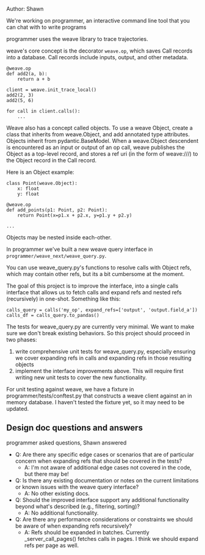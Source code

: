 Author: Shawn

We're working on programmer, an interactive command line tool that you can chat with to write programs

programmer uses the weave library to trace trajectories.

weave's core concept is the decorator `weave.op`, which saves Call records into a database. Call records include inputs, output, and other metadata.

```
@weave.op
def add2(a, b):
    return a + b

client = weave.init_trace_local()
add2(2, 3)
add2(5, 6)

for call in client.calls():
    ...
```

Weave also has a concept called objects. To use a weave Object, create a class that inherits from weave.Object, and add annotated type attributes. Objects inherit from pydantic.BaseModel. When a weave.Object descendent is encountered as an input or output of an op call, weave publishes the Object as a top-level record, and stores a ref uri (in the form of weave:///) to the Object record in the Call record.

Here is an Object example:

```
class Point(weave.Object):
    x: float
    y: float

@weave.op
def add_points(p1: Point, p2: Point):
    return Point(x=p1.x + p2.x, y=p1.y + p2.y)

...
```

Objects may be nested inside each-other.

In programmer we've built a new weave query interface in `programmer/weave_next/weave_query.py`.

You can use weave_query.py's functions to resolve calls with Object refs, which may contain other refs, but its a bit cumbersome at the moment.

The goal of this project is to improve the interface, into a single calls interface that allows us to fetch calls and expand refs and nested refs (recursively) in one-shot. Something like this:

```
calls_query = calls('my_op', expand_refs=['output', 'output.field_a'])
calls_df = calls_query.to_pandas()
```

The tests for weave_query.py are currently very minimal. We want to make sure we don't break existing behaviors. So this project should proceed in two phases:

1) write comprehensive unit tests for weave_query.py, especially ensuring we cover expanding refs in calls and expanding refs in those resulting objects
2) implement the interface improvements above. This will require first writing new unit tests to cover the new functionality.

For unit testing against weave, we have a fixture in programmer/tests/conftest.py that constructs a weave client against an in memory database. I haven't tested the fixture yet, so it may need to be updated.


Design doc questions and answers
--------------------------------
programmer asked questions, Shawn answered

- Q: Are there any specific edge cases or scenarios that are of particular concern when expanding refs that should be covered in the tests?
  - A: I'm not aware of additional edge cases not covered in the code, but there may be!
- Q: Is there any existing documentation or notes on the current limitations or known issues with the weave query interface?
  - A: No other existing docs.
- Q: Should the improved interface support any additional functionality beyond what's described (e.g., filtering, sorting)?
  - A: No additional functionality.
- Q: Are there any performance considerations or constraints we should be aware of when expanding refs recursively?
  - A: Refs should be expanded in batches. Currently _server_call_pages() fetches calls in pages. I think we should expand refs per page as well.
